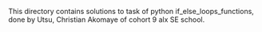 This directory contains solutions to task of python if_else_loops_functions, done by Utsu, Christian Akomaye of cohort 9 alx SE school.
